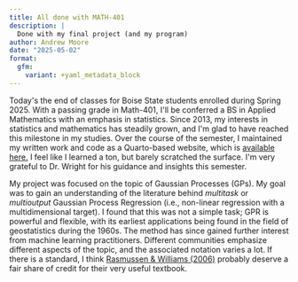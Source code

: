 ```yaml
---
title: All done with MATH-401
description: |
  Done with my final project (and my program)
author: Andrew Moore
date: "2025-05-02"
format:
  gfm:
    variant: +yaml_metadata_block
---
```


Today's the end of classes for Boise State students enrolled during Spring 2025. With a passing grade in Math-401, I'll be conferred a BS in Applied Mathematics with an emphasis in statistics. Since 2013, my interests in statistics and mathematics has steadily grown, and I'm glad to have reached this milestone in my studies. Over the course of the semester, I maintained my written work and code as a Quarto-based website, which is [available here.](https://ndrewwm.github.io/math-401) I feel like I learned a ton, but barely scratched the surface. I'm very grateful to Dr. Wright for his guidance and insights this semester.

My project was focused on the topic of Gaussian Processes (GPs). My goal was to gain an understanding of the literature behind *multitask* or *multioutput* Gaussian Process Regression (i.e., non-linear regression with a multidimensional target). I found that this was not a simple task; GPR is powerful and flexible, with its earliest applications being found in the field of geostatistics during the 1960s. The method has since gained further interest from machine learning practitioners. Different communities emphasize different aspects of the topic, and the associated notation varies a lot. If there is a standard, I think [Rasmussen & Williams (2006)](https://gaussianprocess.org/gpml/chapters/) probably deserve a fair share of credit for their very useful textbook. 
